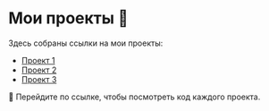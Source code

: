 # Мои проекты 🚀

Здесь собраны ссылки на мои проекты:

- [Проект 1](https://github.com/lyessado/DO/tree/DO1_Linux/src/report.md)
- [Проект 2](https://github.com/ТВОЙ_ГИТХАБ/проект2)
- [Проект 3](https://github.com/ТВОЙ_ГИТХАБ/проект3)

👀 Перейдите по ссылке, чтобы посмотреть код каждого проекта.
